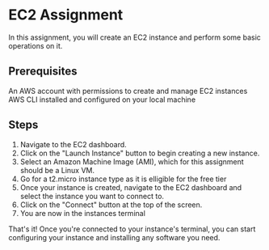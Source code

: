 # EC2 Assignment

In this assignment, you will create an EC2 instance and perform some basic operations on it.

## Prerequisites
An AWS account with permissions to create and manage EC2 instances
AWS CLI installed and configured on your local machine

## Steps

1. Navigate to the EC2 dashboard.
2. Click on the "Launch Instance" button to begin creating a new instance.
3. Select an Amazon Machine Image (AMI), which for this assignment should be a Linux VM.
4. Go for a t2.micro instance type as it is elligible for the free tier
5. Once your instance is created, navigate to the EC2 dashboard and select the instance you want to connect to.
6. Click on the "Connect" button at the top of the screen.
7. You are now in the instances terminal

That's it! Once you're connected to your instance's terminal, you can start configuring your instance and installing any software you need.
